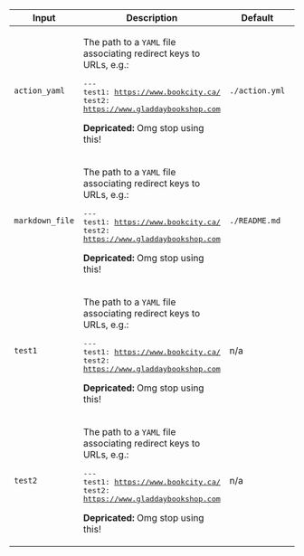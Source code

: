 |Input|Description|Default|Required|
|-----|-----------|-------|:------:|
|`action_yaml`|<p>The path to a <code>YAML</code> file associating redirect keys to URLs, e.g.:</p><pre>---<br />test1: https://www.bookcity.ca/<br />test2: https://www.gladdaybookshop.com<br /></pre><p><strong>Depricated:</strong> Omg stop using this!</p>|`./action.yml`|no|
|`markdown_file`|<p>The path to a <code>YAML</code> file associating redirect keys to URLs, e.g.:</p><pre>---<br />test1: https://www.bookcity.ca/<br />test2: https://www.gladdaybookshop.com<br /></pre><p><strong>Depricated:</strong> Omg stop using this!</p>|`./README.md`|no|
|`test1`|<p>The path to a <code>YAML</code> file associating redirect keys to URLs, e.g.:</p><pre>---<br />test1: https://www.bookcity.ca/<br />test2: https://www.gladdaybookshop.com<br /></pre><p><strong>Depricated:</strong> Omg stop using this!</p>|n/a|no|
|`test2`|<p>The path to a <code>YAML</code> file associating redirect keys to URLs, e.g.:</p><pre>---<br />test1: https://www.bookcity.ca/<br />test2: https://www.gladdaybookshop.com<br /></pre><p><strong>Depricated:</strong> Omg stop using this!</p>|n/a|no|
